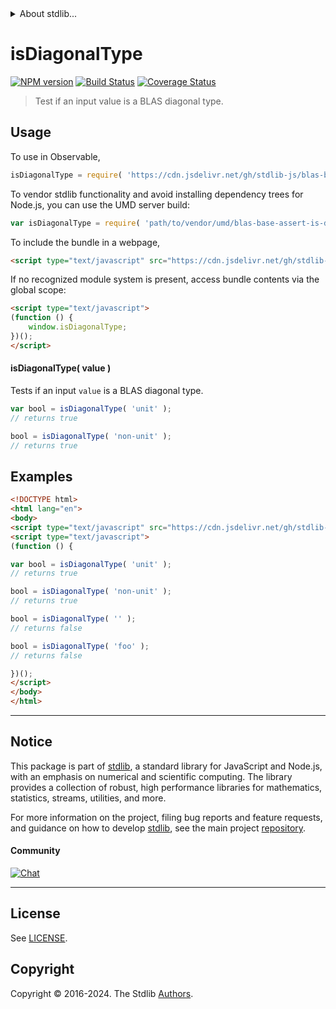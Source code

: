 <!--

@license Apache-2.0

Copyright (c) 2024 The Stdlib Authors.

Licensed under the Apache License, Version 2.0 (the "License");
you may not use this file except in compliance with the License.
You may obtain a copy of the License at

   http://www.apache.org/licenses/LICENSE-2.0

Unless required by applicable law or agreed to in writing, software
distributed under the License is distributed on an "AS IS" BASIS,
WITHOUT WARRANTIES OR CONDITIONS OF ANY KIND, either express or implied.
See the License for the specific language governing permissions and
limitations under the License.

-->


<details>
  <summary>
    About stdlib...
  </summary>
  <p>We believe in a future in which the web is a preferred environment for numerical computation. To help realize this future, we've built stdlib. stdlib is a standard library, with an emphasis on numerical and scientific computation, written in JavaScript (and C) for execution in browsers and in Node.js.</p>
  <p>The library is fully decomposable, being architected in such a way that you can swap out and mix and match APIs and functionality to cater to your exact preferences and use cases.</p>
  <p>When you use stdlib, you can be absolutely certain that you are using the most thorough, rigorous, well-written, studied, documented, tested, measured, and high-quality code out there.</p>
  <p>To join us in bringing numerical computing to the web, get started by checking us out on <a href="https://github.com/stdlib-js/stdlib">GitHub</a>, and please consider <a href="https://opencollective.com/stdlib">financially supporting stdlib</a>. We greatly appreciate your continued support!</p>
</details>

# isDiagonalType

[![NPM version][npm-image]][npm-url] [![Build Status][test-image]][test-url] [![Coverage Status][coverage-image]][coverage-url] <!-- [![dependencies][dependencies-image]][dependencies-url] -->

> Test if an input value is a BLAS diagonal type.

<!-- Section to include introductory text. Make sure to keep an empty line after the intro `section` element and another before the `/section` close. -->

<section class="intro">

</section>

<!-- /.intro -->

<!-- Package usage documentation. -->



<section class="usage">

## Usage

To use in Observable,

```javascript
isDiagonalType = require( 'https://cdn.jsdelivr.net/gh/stdlib-js/blas-base-assert-is-diagonal-type@v0.0.1-umd/browser.js' )
```

To vendor stdlib functionality and avoid installing dependency trees for Node.js, you can use the UMD server build:

```javascript
var isDiagonalType = require( 'path/to/vendor/umd/blas-base-assert-is-diagonal-type/index.js' )
```

To include the bundle in a webpage,

```html
<script type="text/javascript" src="https://cdn.jsdelivr.net/gh/stdlib-js/blas-base-assert-is-diagonal-type@v0.0.1-umd/browser.js"></script>
```

If no recognized module system is present, access bundle contents via the global scope:

```html
<script type="text/javascript">
(function () {
    window.isDiagonalType;
})();
</script>
```

#### isDiagonalType( value )

Tests if an input `value` is a BLAS diagonal type.

```javascript
var bool = isDiagonalType( 'unit' );
// returns true

bool = isDiagonalType( 'non-unit' );
// returns true
```

</section>

<!-- /.usage -->

<!-- Package usage notes. Make sure to keep an empty line after the `section` element and another before the `/section` close. -->

<section class="notes">

</section>

<!-- /.notes -->

<!-- Package usage examples. -->

<section class="examples">

## Examples

<!-- eslint no-undef: "error" -->

```html
<!DOCTYPE html>
<html lang="en">
<body>
<script type="text/javascript" src="https://cdn.jsdelivr.net/gh/stdlib-js/blas-base-assert-is-diagonal-type@v0.0.1-umd/browser.js"></script>
<script type="text/javascript">
(function () {

var bool = isDiagonalType( 'unit' );
// returns true

bool = isDiagonalType( 'non-unit' );
// returns true

bool = isDiagonalType( '' );
// returns false

bool = isDiagonalType( 'foo' );
// returns false

})();
</script>
</body>
</html>
```

</section>

<!-- /.examples -->

<!-- Section to include cited references. If references are included, add a horizontal rule *before* the section. Make sure to keep an empty line after the `section` element and another before the `/section` close. -->

<section class="references">

</section>

<!-- /.references -->

<!-- Section for related `stdlib` packages. Do not manually edit this section, as it is automatically populated. -->

<section class="related">

</section>

<!-- /.related -->

<!-- Section for all links. Make sure to keep an empty line after the `section` element and another before the `/section` close. -->


<section class="main-repo" >

* * *

## Notice

This package is part of [stdlib][stdlib], a standard library for JavaScript and Node.js, with an emphasis on numerical and scientific computing. The library provides a collection of robust, high performance libraries for mathematics, statistics, streams, utilities, and more.

For more information on the project, filing bug reports and feature requests, and guidance on how to develop [stdlib][stdlib], see the main project [repository][stdlib].

#### Community

[![Chat][chat-image]][chat-url]

---

## License

See [LICENSE][stdlib-license].


## Copyright

Copyright &copy; 2016-2024. The Stdlib [Authors][stdlib-authors].

</section>

<!-- /.stdlib -->

<!-- Section for all links. Make sure to keep an empty line after the `section` element and another before the `/section` close. -->

<section class="links">

[npm-image]: http://img.shields.io/npm/v/@stdlib/blas-base-assert-is-diagonal-type.svg
[npm-url]: https://npmjs.org/package/@stdlib/blas-base-assert-is-diagonal-type

[test-image]: https://github.com/stdlib-js/blas-base-assert-is-diagonal-type/actions/workflows/test.yml/badge.svg?branch=v0.0.1
[test-url]: https://github.com/stdlib-js/blas-base-assert-is-diagonal-type/actions/workflows/test.yml?query=branch:v0.0.1

[coverage-image]: https://img.shields.io/codecov/c/github/stdlib-js/blas-base-assert-is-diagonal-type/main.svg
[coverage-url]: https://codecov.io/github/stdlib-js/blas-base-assert-is-diagonal-type?branch=main

<!--

[dependencies-image]: https://img.shields.io/david/stdlib-js/blas-base-assert-is-diagonal-type.svg
[dependencies-url]: https://david-dm.org/stdlib-js/blas-base-assert-is-diagonal-type/main

-->

[chat-image]: https://img.shields.io/gitter/room/stdlib-js/stdlib.svg
[chat-url]: https://app.gitter.im/#/room/#stdlib-js_stdlib:gitter.im

[stdlib]: https://github.com/stdlib-js/stdlib

[stdlib-authors]: https://github.com/stdlib-js/stdlib/graphs/contributors

[umd]: https://github.com/umdjs/umd
[es-module]: https://developer.mozilla.org/en-US/docs/Web/JavaScript/Guide/Modules

[deno-url]: https://github.com/stdlib-js/blas-base-assert-is-diagonal-type/tree/deno
[deno-readme]: https://github.com/stdlib-js/blas-base-assert-is-diagonal-type/blob/deno/README.md
[umd-url]: https://github.com/stdlib-js/blas-base-assert-is-diagonal-type/tree/umd
[umd-readme]: https://github.com/stdlib-js/blas-base-assert-is-diagonal-type/blob/umd/README.md
[esm-url]: https://github.com/stdlib-js/blas-base-assert-is-diagonal-type/tree/esm
[esm-readme]: https://github.com/stdlib-js/blas-base-assert-is-diagonal-type/blob/esm/README.md
[branches-url]: https://github.com/stdlib-js/blas-base-assert-is-diagonal-type/blob/main/branches.md

[stdlib-license]: https://raw.githubusercontent.com/stdlib-js/blas-base-assert-is-diagonal-type/main/LICENSE

</section>

<!-- /.links -->
